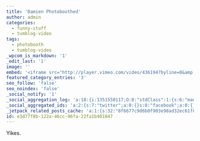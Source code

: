 ```yaml
---
title: 'Damien Photoboothed'
author: admin
categories:
  - funny-stuff
  - tumblog-video
tags:
  - photobooth
  - tumblog-video
_wpcom_is_markdown: '1'
_edit_last: '1'
image: ''
embed: '<iframe src="http://player.vimeo.com/video/436194?byline=0&amp;portrait=0&amp;badge=0" width="500" height="281" frameborder="0" webkitAllowFullScreen mozallowfullscreen allowFullScreen></iframe>'
featured_category_entries: '3'
seo_follow: 'false'
seo_noindex: 'false'
_social_notify: '1'
_social_aggregation_log: 'a:18:{i:1351550117;O:8:"stdClass":1:{s:6:"manual";s:0:"";}i:1351553682;O:8:"stdClass":1:{s:6:"manual";s:0:"";}i:1351557580;O:8:"stdClass":1:{s:6:"manual";s:0:"";}i:1351565626;O:8:"stdClass":1:{s:6:"manual";s:0:"";}i:1351580842;O:8:"stdClass":1:{s:6:"manual";s:0:"";}i:1351610912;O:8:"stdClass":1:{s:6:"manual";s:0:"";}i:1351655219;O:8:"stdClass":1:{s:6:"manual";s:0:"";}i:1351743779;O:8:"stdClass":1:{s:6:"manual";s:0:"";}i:1351917094;O:8:"stdClass":1:{s:6:"manual";s:0:"";}i:1371995573;O:8:"stdClass":2:{s:6:"manual";b:0;s:5:"items";a:0:{}}i:1372016197;O:8:"stdClass":2:{s:6:"manual";b:0;s:5:"items";a:0:{}}i:1372032918;O:8:"stdClass":2:{s:6:"manual";b:0;s:5:"items";a:0:{}}i:1372042773;O:8:"stdClass":2:{s:6:"manual";b:0;s:5:"items";a:0:{}}i:1372153462;O:8:"stdClass":2:{s:6:"manual";b:0;s:5:"items";a:0:{}}i:1372569922;O:8:"stdClass":2:{s:6:"manual";b:0;s:5:"items";a:0:{}}i:1372887214;O:8:"stdClass":2:{s:6:"manual";b:0;s:5:"items";a:0:{}}i:1373058360;O:8:"stdClass":2:{s:6:"manual";b:0;s:5:"items";a:0:{}}i:1373231753;O:8:"stdClass":2:{s:6:"manual";b:0;s:5:"items";a:0:{}}}'
_social_aggregated_ids: 'a:2:{s:7:"twitter";a:0:{}s:8:"facebook";a:0:{}}'
_jetpack_related_posts_cache: 'a:1:{s:32:"8f6677c9d6b0f903e98ad32ec61f8deb";a:2:{s:7:"expires";i:1515548212;s:7:"payload";a:3:{i:0;a:1:{s:2:"id";i:9;}i:1;a:1:{s:2:"id";i:195;}i:2;a:1:{s:2:"id";i:205;}}}}'
id: e3d77f8b-122a-46cc-96fa-22fa1b401847
---
```

<p>Yikes.</p>

